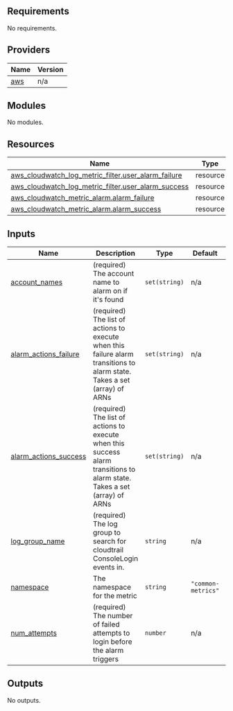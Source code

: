 ## Requirements

No requirements.

## Providers

| Name | Version |
|------|---------|
| <a name="provider_aws"></a> [aws](#provider\_aws) | n/a |

## Modules

No modules.

## Resources

| Name | Type |
|------|------|
| [aws_cloudwatch_log_metric_filter.user_alarm_failure](https://registry.terraform.io/providers/hashicorp/aws/latest/docs/resources/cloudwatch_log_metric_filter) | resource |
| [aws_cloudwatch_log_metric_filter.user_alarm_success](https://registry.terraform.io/providers/hashicorp/aws/latest/docs/resources/cloudwatch_log_metric_filter) | resource |
| [aws_cloudwatch_metric_alarm.alarm_failure](https://registry.terraform.io/providers/hashicorp/aws/latest/docs/resources/cloudwatch_metric_alarm) | resource |
| [aws_cloudwatch_metric_alarm.alarm_success](https://registry.terraform.io/providers/hashicorp/aws/latest/docs/resources/cloudwatch_metric_alarm) | resource |

## Inputs

| Name | Description | Type | Default | Required |
|------|-------------|------|---------|:--------:|
| <a name="input_account_names"></a> [account\_names](#input\_account\_names) | (required) The account name to alarm on if it's found | `set(string)` | n/a | yes |
| <a name="input_alarm_actions_failure"></a> [alarm\_actions\_failure](#input\_alarm\_actions\_failure) | (required) The list of actions to execute when this failure alarm transitions to alarm state. Takes a set (array) of ARNs | `set(string)` | n/a | yes |
| <a name="input_alarm_actions_success"></a> [alarm\_actions\_success](#input\_alarm\_actions\_success) | (required) The list of actions to execute when this success alarm transitions to alarm state. Takes a set (array) of ARNs | `set(string)` | n/a | yes |
| <a name="input_log_group_name"></a> [log\_group\_name](#input\_log\_group\_name) | (required) The log group to search for cloudtrail ConsoleLogin events in. | `string` | n/a | yes |
| <a name="input_namespace"></a> [namespace](#input\_namespace) | The namespace for the metric | `string` | `"common-metrics"` | no |
| <a name="input_num_attempts"></a> [num\_attempts](#input\_num\_attempts) | (required) The number of failed attempts to login before the alarm triggers | `number` | n/a | yes |

## Outputs

No outputs.
